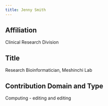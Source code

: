 ```yaml
---
title: Jenny Smith
---
```

## Affiliation
Clinical Research Division


## Title
Research Bioinformatician, Meshinchi Lab


## Contribution Domain and Type
Computing - editing and editing

